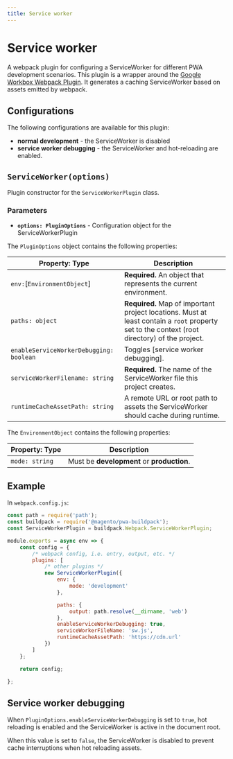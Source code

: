 ```yaml
---
title: Service worker
---
```


# Service worker

A webpack plugin for configuring a ServiceWorker for different PWA development scenarios.
This plugin is a wrapper around the [Google Workbox Webpack Plugin][].
It generates a caching ServiceWorker based on assets emitted by webpack.

[Google Workbox Webpack Plugin]: https://developers.google.com/web/tools/workbox/guides/generate-service-worker/

## Configurations

The following configurations are available for this plugin:

* **normal development** - the ServiceWorker is disabled
* **service worker debugging** - the ServiceWorker and hot-reloading are enabled.

## `ServiceWorker(options)`

Plugin constructor for the `ServiceWorkerPlugin` class.

### Parameters

* **`options: PluginOptions`** - Configuration object for the ServiceWorkerPlugin

The `PluginOptions` object contains the following properties:

| Property: Type                          | Description                                                                        |
| --------------------------------------- | ---------------------------------------------------------------------------------- |
| `env:`[`EnvironmentObject`]             | **Required.** An object that represents the current environment.                   |
| `paths: object`        | **Required.** Map of important project locations. Must at least contain a `root` property set to the context (root directory) of the project. |
| `enableServiceWorkerDebugging: boolean` | Toggles [service worker debugging].                                                |
| `serviceWorkerFilename: string`         | **Required.** The name of the ServiceWorker file this project creates.             |
| `runtimeCacheAssetPath: string`         | A remote URL or root path to assets the ServiceWorker should cache during runtime. |

The `EnvironmentObject` contains the following properties:

| Property: Type  | Description                                |
| --------------- | ------------------------------------------ |
| `mode: string` | Must be **development** or **production**. |

## Example

In `webpack.config.js`:

``` js
const path = require('path');
const buildpack = require('@magento/pwa-buildpack');
const ServiceWorkerPlugin = buildpack.Webpack.ServiceWorkerPlugin;

module.exports = async env => {
    const config = {
        /* webpack config, i.e. entry, output, etc. */
        plugins: [
            /* other plugins */
            new ServiceWorkerPlugin({
                env: {
                    mode: 'development'
                },

                paths: {
                    output: path.resolve(__dirname, 'web')
                },
                enableServiceWorkerDebugging: true,
                serviceWorkerFileName: 'sw.js',
                runtimeCacheAssetPath: 'https://cdn.url'
            })
        ]
    };

    return config;

};

```

## Service worker debugging

When `PluginOptions.enableServiceWorkerDebugging` is set to `true`, hot reloading is enabled and the ServiceWorker is active in the document root.

When this value is set to `false`, the ServiceWorker is disabled to prevent cache interruptions when hot reloading assets.
